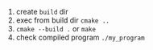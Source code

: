 1. create `build` dir
2. exec from build dir `cmake ..`
3. `cmake --build .` or `make`
4. check compiled program `./my_program`